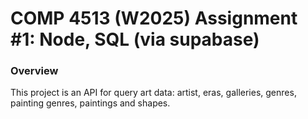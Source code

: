 # COMP 4513 (W2025) Assignment #1: Node, SQL (via supabase)

### Overview
This project is an API for query art data: artist, eras, galleries, genres, painting genres, paintings and shapes.
  
